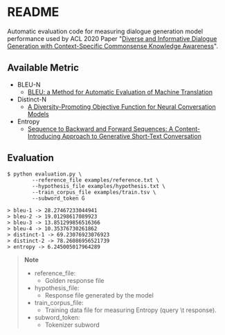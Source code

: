 # README
Automatic evaluation code for measuring dialogue generation model performance used by ACL 2020 Paper "[Diverse and Informative Dialogue Generation with Context-Specific Commonsense Knowledge Awareness](https://aclanthology.org/2020.acl-main.515/)".

## Available Metric
- BLEU-N
  - [BLEU: a Method for Automatic Evaluation of Machine Translation](https://aclanthology.org/P02-1040/)
- Distinct-N
  - [A Diversity-Promoting Objective Function for Neural Conversation Models](https://aclanthology.org/N16-1014/)
- Entropy
  - [Sequence to Backward and Forward Sequences: A Content-Introducing Approach to Generative Short-Text Conversation](https://aclanthology.org/C16-1316/)

## Evaluation
```
$ python evaluation.py \
        --reference_file examples/reference.txt \
        --hypothesis_file examples/hypothesis.txt \
        --train_corpus_file examples/train.tsv \
        --subword_token Ġ

> bleu-1 -> 28.27467233044941
> bleu-2 -> 19.01298617089923
> bleu-3 -> 13.851299856516366
> bleu-4 -> 10.35376730261862
> distinct-1 -> 69.23076923076923
> distinct-2 -> 78.26086956521739
> entropy -> 6.245005017964289
```
> **Note**<br>
> - reference_file:  <br>
>    - Golden response file <br>
> - hypothesis_file: <br>
>    - Response file generated by the model <br>
> - train_corpus_file: <br>
>    - Training data file for measuring Entropy (query \t response). <br>
> - subword_token: <br>
>    - Tokenizer subword <br>

